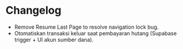 # Changelog

- Remove Resume Last Page to resolve navigation lock bug.
- Otomatiskan transaksi keluar saat pembayaran hutang (Supabase trigger + UI akun sumber dana).
